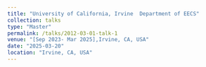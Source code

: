 ```yaml
---
title: "University of California, Irvine  Department of EECS"
collection: talks
type: "Master"
permalink: /talks/2012-03-01-talk-1
venue: "[Sep 2023- Mar 2025],Irvine, CA, USA"
date: "2025-03-20"
location: "Irvine, CA, USA"
---
```



